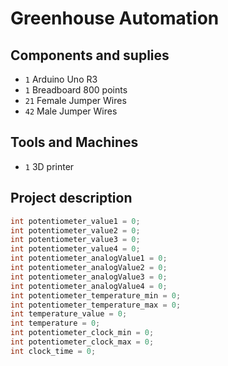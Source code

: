 # Greenhouse Automation

## Components and suplies

* `1` Arduino Uno R3
* `1` Breadboard 800 points
* `21` Female Jumper Wires
* `42` Male Jumper Wires

## Tools and Machines

* `1` 3D printer

## Project description

```cpp
int potentiometer_value1 = 0;
int potentiometer_value2 = 0;
int potentiometer_value3 = 0;
int potentiometer_value4 = 0;
int potentiometer_analogValue1 = 0;
int potentiometer_analogValue2 = 0;
int potentiometer_analogValue3 = 0;
int potentiometer_analogValue4 = 0;
int potentiometer_temperature_min = 0;
int potentiometer_temperature_max = 0;
int temperature_value = 0;
int temperature = 0;
int potentiometer_clock_min = 0;
int potentiometer_clock_max = 0;
int clock_time = 0;
```
